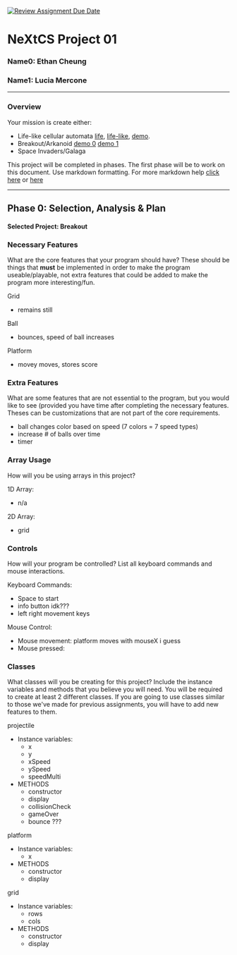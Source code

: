 [![Review Assignment Due Date](https://classroom.github.com/assets/deadline-readme-button-22041afd0340ce965d47ae6ef1cefeee28c7c493a6346c4f15d667ab976d596c.svg)](https://classroom.github.com/a/2bl0h1Mb)
# NeXtCS Project 01
### Name0: Ethan Cheung
### Name1: Lucia Mercone
---

### Overview
Your mission is create either:
- Life-like cellular automata [life](https://en.wikipedia.org/wiki/Conway%27s_Game_of_Life), [life-like](https://en.wikipedia.org/wiki/Life-like_cellular_automaton), [demo](https://www.netlogoweb.org/launch#https://www.netlogoweb.org/assets/modelslib/Sample%20Models/Computer%20Science/Cellular%20Automata/Life.nlogo).
- Breakout/Arkanoid [demo 0](https://elgoog.im/breakout/)  [demo 1](https://www.crazygames.com/game/atari-breakout)
- Space Invaders/Galaga

This project will be completed in phases. The first phase will be to work on this document. Use markdown formatting. For more markdown help [click here](https://github.com/adam-p/markdown-here/wiki/Markdown-Cheatsheet) or [here](https://docs.github.com/en/get-started/writing-on-github/getting-started-with-writing-and-formatting-on-github/basic-writing-and-formatting-syntax)


---

## Phase 0: Selection, Analysis & Plan

#### Selected Project: Breakout

### Necessary Features
What are the core features that your program should have? These should be things that __must__ be implemented in order to make the program useable/playable, not extra features that could be added to make the program more interesting/fun.

Grid
 - remains still 

Ball
 - bounces, speed of ball increases

Platform
 - movey moves, stores score

### Extra Features
What are some features that are not essential to the program, but you would like to see (provided you have time after completing the necessary features. Theses can be customizations that are not part of the core requirements.

 - ball changes color based on speed (7 colors = 7 speed types)
 - increase # of balls over time
 - timer

### Array Usage
How will you be using arrays in this project?

1D Array:
- n/a

2D Array:
- grid


### Controls
How will your program be controlled? List all keyboard commands and mouse interactions.

Keyboard Commands:
- Space to start
- info button idk???
- left right movement keys

Mouse Control:
- Mouse movement: platform moves with mouseX i guess
- Mouse pressed: 


### Classes
What classes will you be creating for this project? Include the instance variables and methods that you believe you will need. You will be required to create at least 2 different classes. If you are going to use classes similar to those we've made for previous assignments, you will have to add new features to them.

projectile
- Instance variables:
  - x
  - y
  - xSpeed
  - ySpeed
  - speedMulti
- METHODS
  - constructor
  - display
  - collisionCheck
  - gameOver
  - bounce ???

platform
- Instance variables:
  - x
- METHODS
  - constructor
  - display
 
grid
- Instance variables:
  - rows
  - cols
- METHODS
  - constructor
  - display
 
